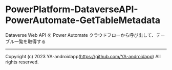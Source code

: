 # PowerPlatform-DataverseAPI-PowerAutomate-GetTableMetadata

Dataverse Web API を Power Automate クラウドフローから呼び出して、テーブル一覧を取得する

---

Copyright (c) 2023 YA-androidapp(https://github.com/YA-androidapp) All rights reserved.
